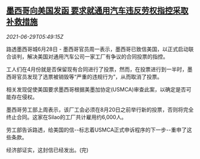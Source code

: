 <!--1624946462000-->
[墨西哥向美国发函 要求就通用汽车违反劳权指控采取补救措施](https://cn.reuters.com/article/mexico-us-gm-contract-0629-idCNKCS2E50JZ)
------

<div><i>2021-06-29T05:49:15Z</i></div><p>路透墨西哥城6月28日 - 墨西哥官员周一表示，墨西哥已致信美国，以正式启动联合谈判，解决美国对通用汽车公司一家工厂有争议的合同投票的指控。</p><p>工人们在4月份就是否保留现有合同进行了投票，然而，在投票进行到一半时，墨西哥官员发现了选票被销毁等“严重的违规行为”，从而取消了投票。</p><p>相关发现促使美国要求墨西哥根据美墨加协定(USMCA)审查此案，以确定是否可能存在侵权。</p><p>墨西哥劳工部上周表示，该厂工会必须在8月20日之前举行新的投票，否则将完全终止合同。这家在Silao的工厂共计雇用约6,000人。</p><p>劳工部告诉路透，给美国的信--标志着USMCA正式申诉程序的下一步--重申了这些条款。</p><p>经济部证实，这封信已经发出。(完)</p>
